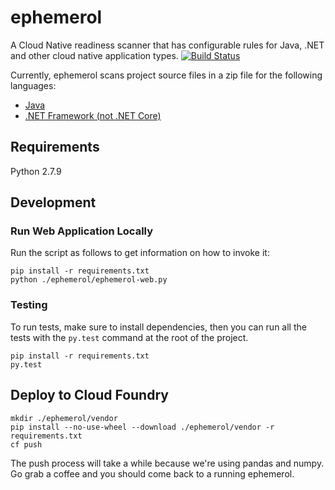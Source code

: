 # ephemerol
A Cloud Native readiness scanner that has configurable rules for Java, .NET and other cloud native application types.
[![Build Status](https://travis-ci.org/Pivotal-Field-Engineering/ephemerol.png?branch=master)](https://travis-ci.org/Pivotal-Field-Engineering/ephemerol)

Currently, ephemerol scans project source files in a zip file for the following languages:
* [Java](docs/Java.MD)
* [.NET Framework (not .NET Core)](docs/DotNet.MD)

## Requirements
Python 2.7.9

## Development
### Run Web Application Locally
Run the script as follows to get information on how to invoke it:
```
pip install -r requirements.txt
python ./ephemerol/ephemerol-web.py
```

### Testing
To run tests, make sure to install dependencies, then you can run all the tests with the `py.test` command at the root of the project.
```
pip install -r requirements.txt
py.test
```

## Deploy to Cloud Foundry
```
mkdir ./ephemerol/vendor
pip install --no-use-wheel --download ./ephemerol/vendor -r requirements.txt
cf push
```

The push process will take a while because we're using pandas and numpy.  Go grab a coffee and you should come back to a running ephemerol.

